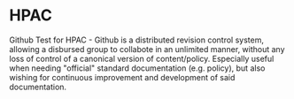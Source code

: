 HPAC
====

Github Test for HPAC - Github is a distributed revision control system, allowing a disbursed group to collabote in an unlimited manner, without any loss of control of a canonical version of content/policy. Especially useful when needing "official" standard documentation (e.g. policy), but also wishing for continuous improvement and development of said documentation.